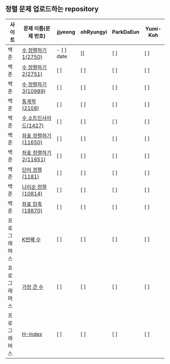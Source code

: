 ## 정렬 문제 업로드하는 repository
사이트|문제 이름(문제 번호)|jjyeong|ohRyungyi|ParkDaEun|Yumi-Koh
---|---|---|---|---|---
백준|[수 정렬하기1(2750)](https://www.acmicpc.net/problem/2750)| - [ ] date |[]| [ ] | [ ]
백준|[수 정렬하기2(2751)](https://www.acmicpc.net/problem/2751)|[ ]|[ ]|[ ]|[ ]
백준|[수 정렬하기3(10989)](https://www.acmicpc.net/problem/10989)|[ ]|[ ]|[ ]|[ ]
백준|[통계학(2108)](https://www.acmicpc.net/problem/2108)|[ ]|[ ]|[ ]|[ ]
백준|[수 소트인사이드(1427)](https://www.acmicpc.net/problem/1427)|[ ]|[ ]|[ ]|[ ]
백준|[좌표 정렬하기(11650)](https://www.acmicpc.net/problem/11650)|[ ]|[ ]|[ ]|[ ]
백준|[좌표 정렬하기 2(11651)](https://www.acmicpc.net/problem/11651)|[ ]|[ ]|[ ]|[ ]
백준|[단어 정렬(1181)](https://www.acmicpc.net/problem/1181)|[ ]|[ ]|[ ]|[ ]
백준|[나이순 정렬(10814)](https://www.acmicpc.net/problem/10814)|[ ]|[ ]|[ ]|[ ]
백준|[좌표 압축(18870)](https://www.acmicpc.net/problem/18870)|[ ]|[ ]|[ ]|[ ]
프로그래머스|[K번째 수](https://programmers.co.kr/learn/courses/30/lessons/42748)|[ ]|[ ]|[ ]|[ ]
프로그래머스|[가장 큰 수](https://programmers.co.kr/learn/courses/30/lessons/42746)|[ ]|[ ]|[ ]|[ ]
프로그래머스|[H-Index](https://programmers.co.kr/learn/courses/30/lessons/42747)|[ ]|[ ]|[ ]|[ ]
